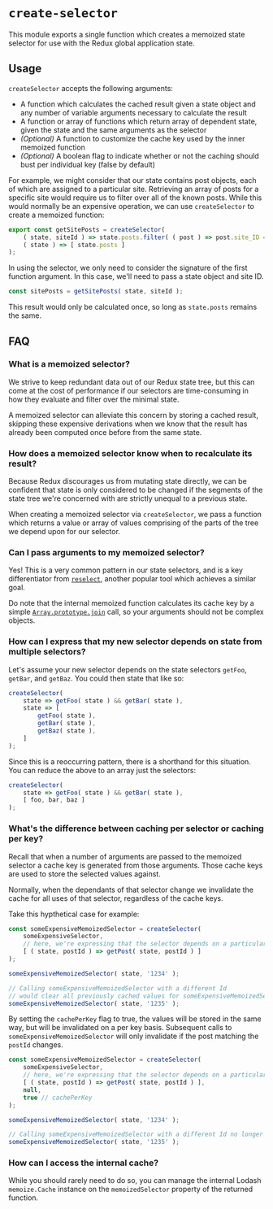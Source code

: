 `create-selector`
=================

This module exports a single function which creates a memoized state selector for use with the Redux global application state.

## Usage

`createSelector` accepts the following arguments:

- A function which calculates the cached result given a state object and any number of variable arguments necessary to calculate the result
- A function or array of functions which return array of dependent state, given the state and the same arguments as the selector
- _(Optional)_ A function to customize the cache key used by the inner memoized function
- _(Optional)_ A boolean flag to indicate whether or not the caching should bust per individual key (false by default)

For example, we might consider that our state contains post objects, each of which are assigned to a particular site. Retrieving an array of posts for a specific site would require us to filter over all of the known posts. While this would normally be an expensive operation, we can use `createSelector` to create a memoized function:

```js
export const getSitePosts = createSelector(
	( state, siteId ) => state.posts.filter( ( post ) => post.site_ID === siteId ),
	( state ) => [ state.posts ]
);
```

In using the selector, we only need to consider the signature of the first function argument. In this case, we'll need to pass a state object and site ID.

```js
const sitePosts = getSitePosts( state, siteId );
```

This result would only be calculated once, so long as `state.posts` remains the same.

## FAQ

### What is a memoized selector?

We strive to keep redundant data out of our Redux state tree, but this can come at the cost of performance if our selectors are time-consuming in how they evaluate and filter over the minimal state.

A memoized selector can alleviate this concern by storing a cached result, skipping these expensive derivations when we know that the result has already been computed once before from the same state.

### How does a memoized selector know when to recalculate its result?

Because Redux discourages us from mutating state directly, we can be confident that state is only considered to be changed if the segments of the state tree we're concerned with are strictly unequal to a previous state.

When creating a memoized selector via `createSelector`, we pass a function which returns a value or array of values comprising of the parts of the tree we depend upon for our selector.

### Can I pass arguments to my memoized selector?

Yes! This is a very common pattern in our state selectors, and is a key differentiator from [`reselect`](https://github.com/reactjs/reselect), another popular tool which achieves a similar goal.

Do note that the internal memoized function calculates its cache key by a simple [`Array.prototype.join`](https://developer.mozilla.org/en-US/docs/Web/JavaScript/Reference/Global_Objects/Array/join) call, so your arguments should not be complex objects.

### How can I express that my new selector depends on state from multiple selectors?

Let's assume your new selector depends on the state selectors `getFoo`, `getBar`, and `getBaz`. You could then state that like so:

```js
createSelector(
    state => getFoo( state ) && getBar( state ),
    state => [
        getFoo( state ),
        getBar( state ),
        getBaz( state ),
    ]
);
```

Since this is a reoccurring pattern, there is a shorthand for this situation. You can reduce the above to an array just the selectors:

```js
createSelector(
    state => getFoo( state ) && getBar( state ),
    [ foo, bar, baz ]
);
```

### What's the difference between caching per selector or caching per key?

Recall that when a number of arguments are passed to the memoized selector a cache key is generated from those arguments.
Those cache keys are used to store the selected values against.

Normally, when the dependants of that selector change we invalidate the cache for all uses of that selector, regardless of the cache keys.

Take this hypthetical case for example:
```js
const someExpensiveMemoizedSelector = createSelector(
    someExpensiveSelector,
    // here, we're expressing that the selector depends on a particular post in state.
    [ ( state, postId ) => getPost( state, postId ) ]
);

someExpensiveMemoizedSelector( state, '1234' );

// Calling someExpensiveMemoizedSelector with a different Id 
// would clear all previously cached values for someExpensiveMemoizedSelector
someExpensiveMemoizedSelector( state, '1235' );
```

By setting the `cachePerKey` flag to true, the values will be stored in the same way, but will be invalidated on a per key basis.
Subsequent calls to `someExpensiveMemoizedSelector` will only invalidate if the post matching the `postId` changes.

```js
const someExpensiveMemoizedSelector = createSelector(
    someExpensiveSelector,
    // here, we're expressing that the selector depends on a particular post in state.
    [ ( state, postId ) => getPost( state, postId ) ],
    null,
    true // cachePerKey
);

someExpensiveMemoizedSelector( state, '1234' );

// Calling someExpensiveMemoizedSelector with a different Id no longer clears the entire cache.
someExpensiveMemoizedSelector( state, '1235' );
```

### How can I access the internal cache?

While you should rarely need to do so, you can manage the internal Lodash `memoize.Cache` instance on the `memoizedSelector` property of the returned function.
